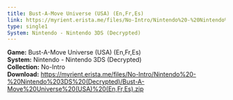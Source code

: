 ```yaml
---
title: Bust-A-Move Universe (USA) (En,Fr,Es)
link: https://myrient.erista.me/files/No-Intro/Nintendo%20-%20Nintendo%203DS%20(Decrypted)/Bust-A-Move%20Universe%20(USA)%20(En,Fr,Es).zip
type: single1
System: Nintendo - Nintendo 3DS (Decrypted)
---
```

<b>Game:</b> Bust-A-Move Universe (USA) (En,Fr,Es)<br>
<b>System:</b> Nintendo - Nintendo 3DS (Decrypted)<br>
<b>Collection:</b> No-Intro<br>
<b>Download:</b> https://myrient.erista.me/files/No-Intro/Nintendo%20-%20Nintendo%203DS%20(Decrypted)/Bust-A-Move%20Universe%20(USA)%20(En,Fr,Es).zip